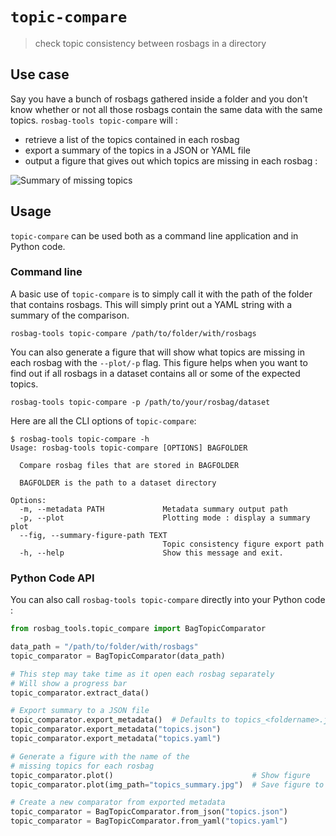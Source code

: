 # `topic-compare`

> check topic consistency between rosbags in a directory

## Use case

Say you have a bunch of rosbags gathered inside a folder and you don't know whether or not all those rosbags contain the same data with the same topics. `rosbag-tools topic-compare` will :

* retrieve a list of the topics contained in each rosbag
* export a summary of the topics in a JSON or YAML file
* output a figure that gives out which topics are missing in each rosbag :

![Summary of missing topics](preview.png)

## Usage

`topic-compare` can be used both as a command line application and in Python code.

### Command line

A basic use of `topic-compare` is to simply call it with the path of the folder that contains rosbags. This will simply print out a YAML string with a summary of the comparison.

```console
rosbag-tools topic-compare /path/to/folder/with/rosbags
```

You can also generate a figure that will show what topics are missing in each rosbag with the `--plot/-p` flag. This figure helps when you want to find out if all rosbags in a dataset contains all or some of the expected topics.

```console
rosbag-tools topic-compare -p /path/to/your/rosbag/dataset
```

Here are all the CLI options of `topic-compare`:

```console
$ rosbag-tools topic-compare -h
Usage: rosbag-tools topic-compare [OPTIONS] BAGFOLDER

  Compare rosbag files that are stored in BAGFOLDER

  BAGFOLDER is the path to a dataset directory

Options:
  -m, --metadata PATH             Metadata summary output path
  -p, --plot                      Plotting mode : display a summary plot
  --fig, --summary-figure-path TEXT
                                  Topic consistency figure export path
  -h, --help                      Show this message and exit.

```

### Python Code API

You can also call `rosbag-tools topic-compare` directly into your Python code :

```py
from rosbag_tools.topic_compare import BagTopicComparator

data_path = "/path/to/folder/with/rosbags"
topic_comparator = BagTopicComparator(data_path)

# This step may take time as it open each rosbag separately
# Will show a progress bar
topic_comparator.extract_data()

# Export summary to a JSON file
topic_comparator.export_metadata()  # Defaults to topics_<foldername>.json
topic_comparator.export_metadata("topics.json")
topic_comparator.export_metadata("topics.yaml")

# Generate a figure with the name of the
# missing topics for each rosbag
topic_comparator.plot()                               # Show figure
topic_comparator.plot(img_path="topics_summary.jpg")  # Save figure to path

# Create a new comparator from exported metadata
topic_comparator = BagTopicComparator.from_json("topics.json")
topic_comparator = BagTopicComparator.from_yaml("topics.yaml")
```
